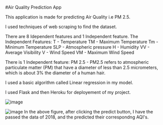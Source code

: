 #Air Quality Prediction App

This application is made for predicting Air Quality i.e PM 2.5.

I used techniques of web scraping to find the dataset.

There are 8 Idependent features and 1 Independent feature.
The Independent Features:
T - Temperature
TM - Maximum Temperature
Tm - Minimum Temperature 
SLP - Atmospheric pressure
H - Humidity
VV - Average Visibility
V - Wind Speed
VM - Maximum Wind Speed

There is 1 Independent feature:
PM 2.5 - PM2.5 refers to atmospheric particulate matter (PM) that have a diameter of less than 2.5 micrometers, which is about 3% the diameter of a human hair. 

I used a basic algorithm called Linear regression in my model.

I used Flask and then Heroku for deployement of my project. 

![image](https://user-images.githubusercontent.com/42106966/116661678-79f05b00-a9b2-11eb-99f7-9476fdeb680d.png)



![image](https://user-images.githubusercontent.com/42106966/116661789-9be9dd80-a9b2-11eb-8eac-76a859712566.png)
In the above figure, after clicking the predict button, I have the passed the data of 2018, and the predicted their correspondng AQI's.

